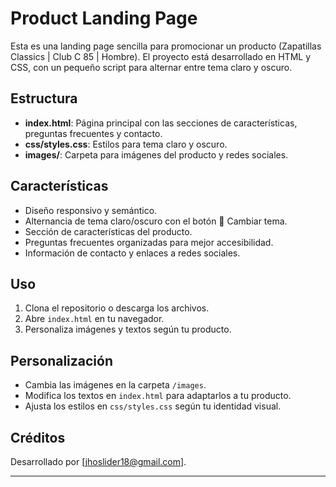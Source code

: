# Product Landing Page

Esta es una landing page sencilla para promocionar un producto (Zapatillas Classics | Club C 85 | Hombre). El proyecto está desarrollado en HTML y CSS, con un pequeño script para alternar entre tema claro y oscuro.

## Estructura

- **index.html**: Página principal con las secciones de características, preguntas frecuentes y contacto.
- **css/styles.css**: Estilos para tema claro y oscuro.
- **images/**: Carpeta para imágenes del producto y redes sociales.

## Características

- Diseño responsivo y semántico.
- Alternancia de tema claro/oscuro con el botón 🌙 Cambiar tema.
- Sección de características del producto.
- Preguntas frecuentes organizadas para mejor accesibilidad.
- Información de contacto y enlaces a redes sociales.

## Uso

1. Clona el repositorio o descarga los archivos.
2. Abre `index.html` en tu navegador.
3. Personaliza imágenes y textos según tu producto.

## Personalización

- Cambia las imágenes en la carpeta `/images`.
- Modifica los textos en `index.html` para adaptarlos a tu producto.
- Ajusta los estilos en `css/styles.css` según tu identidad visual.

## Créditos

Desarrollado por [jhoslider18@gmail.com].

---

